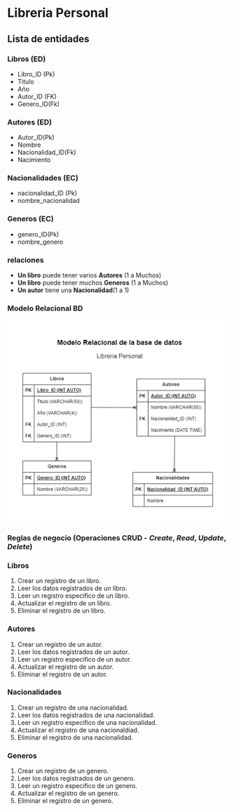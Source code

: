 # Libreria Personal

## Lista de entidades

### Libros (ED)

- Libro_ID (Pk)
- Titulo
- Año
- Autor_ID (FK)
- Genero_ID(Fk)

### Autores  (ED)

- Autor_ID(Pk)
- Nombre
- Nacionalidad_ID(Fk)
- Nacimiento

### Nacionalidades (EC)

- nacionalidad_ID (Pk)
- nombre_nacionalidad

### Generos (EC)

- genero_ID(Pk)
- nombre_genero

### relaciones

 - **Un libro** puede tener varios **Autores** (1 a Muchos)
 - **Un libro** puede tener muchos **Generos** (1 a Muchos)
 - **Un autor** tiene una **Nacionalidad**(1 a 1)

 ### Modelo Relacional BD

![Modelo relacional](Modelo_Relacional_Lib_personal.drawio.png)

### Reglas de negocio (Operaciones CRUD - _Create_, _Read_, _Update_, _Delete_)

### Libros

 1. Crear un registro de un libro.
 1. Leer los datos registrados de un libro.
 1. Leer un registro especifico de un libro.
 1. Actualizar el registro de un libro.
 1. Eliminar el registro de un libro.

### Autores

 1. Crear un registro de un autor.
 1. Leer los datos registrados de un autor.
 1. Leer un registro especifico de un autor.
 1. Actualizar el registro de un autor.
 1. Eliminar el registro de un autor.

### Nacionalidades

 1. Crear un registro de una nacionalidad.
 1. Leer los datos registrados de una nacionalidad.
 1. Leer un registro especifico de una nacionalidad.
 1. Actualizar el registro de una nacionaldiad.
 1. Eliminar el registro de una nacionalidad.

### Generos

1. Crear un registro de un genero.
 1. Leer los datos registrados de un genero.
 1. Leer un registro especifico de un genero.
 1. Actualizar el registro de un genero.
 1. Eliminar el registro de un genero.